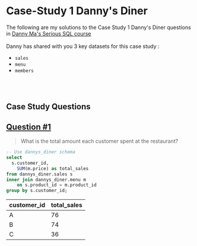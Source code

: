 # Case-Study 1 Danny's Diner
The following are my solutions to the Case Study 1 Danny's Diner questions in 
[Danny Ma's Serious SQL course](https://www.datawithdanny.com/ "Data With Danny")
<br/>
<br/>
Danny has shared with you 3 key datasets for this case study :
<br/>
- `sales`
- `menu`
- `members`
<br/>
<br/>

## Case Study Questions

## [Question #1](#case-study-questions)
> What is the total amount each customer spent at the restaurant?
```sql
-- Use dannys_diner schema
select
  s.customer_id,
	SUM(m.price) as total_sales
from dannys_diner.sales s
inner join dannys_diner.menu m
	on s.product_id = m.product_id
group by s.customer_id;
```
| customer_id  | total_sales |
|--------------|-------------|
|      A       |    76       |
|      B       |    74       |
|      C       |    36       |

